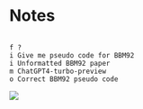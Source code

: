 # Notes

```{ .idef0 out=".generated/notes.md" }

f ?
i Give me pseudo code for BBM92
i Unformatted BBM92 paper
m ChatGPT4-turbo-preview
o Correct BBM92 pseudo code
```

<img src="./.generated/notes.md/IDEF0-schematic.svg" />
